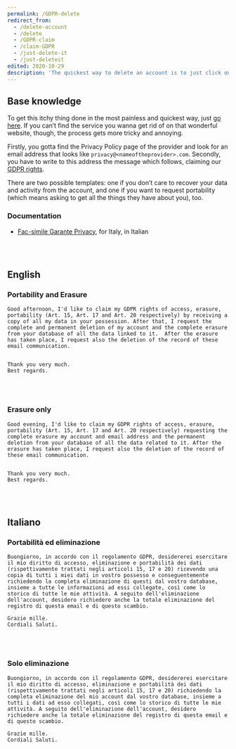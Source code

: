 ```yaml
---
permalink: /GDPR-delete
redirect_from:
  - /delete-account
  - /delete
  - /GDPR-claim
  - /claim-GDPR
  - /just-delete-it
  - /just-deleteit
edited: 2020-10-29
description: 'The quickest way to delete an account is to just click on the “delete account” button. There are two problems, though. ONE: often, <strong>there’s no button</strong>, TWO: if there is, it’s hidden somewhere in the most remote corners of the settings. This is how I attempt to solve both of them. There is a procedure to also request a copy of all the account data.'
---
```

## Base knowledge

To get this itchy thing done in the most painless and quickest way, just [go here](https://justdeleteme.xyz/). If you can’t find the service you wanna get rid of on that wonderful website, though, the process gets more tricky and annoying.

Firstly, you gotta find the Privacy Policy page of the provider and look for an email address that looks like `privacy@<nameoftheprovider>.com`. Secondly, you have to write to this address the message which follows, claiming our [GDPR rights](https://gdpr-info.eu/).

There are two possible templates: one if you don’t care to recover your data and activity from the account, and one if you want to request portability (which means asking to get all the things they have about you), too.

### Documentation

- [Fac-simile Garante Privacy](https://www.garanteprivacy.it/home/docweb/-/docweb-display/docweb/2014184), for Italy, in Italian

<br />
<br />

## English

### Portability and Erasure

```
Good afternoon, I'd like to claim my GDPR rights of access, erasure, portability (Art. 15, Art. 17 and Art. 20 respectively) by receiving a copy of all my data in your possession. After that, I request the complete and permanent deletion of my account and the complete erasure from your database of all the data linked to it.  After the erasure has taken place, I request also the deletion of the record of these email communication.


Thank you very much.
Best regards.
```

<br />
<br />

### Erasure only

```
Good evening, I'd like to claim my GDPR rights of access, erasure, portability (Art. 15, Art. 17 and Art. 20 respectively) requesting the complete erasure my account and email address and the permanent deletion from your database of all the data related to it. After the erasure has taken place, I request also the deletion of the record of these email communication.


Thank you very much.
Best regards.
```

<br />
<br />

## Italiano

### Portabilità ed eliminazione

```
Buongiorno, in accordo con il regolamento GDPR, desidererei esercitare il mio diritto di accesso, eliminazione e portabilità dei dati (rispettivamente trattati negli articoli 15, 17 e 20) ricevendo una copia di tutti i miei dati in vostro possesso e conseguentemente richiedendo la completa eliminazione di questi dal vostro database, insieme a tutte le informazioni ad essi collegate, così come lo storico di tutte le mie attività. A seguito dell'eliminazione dell'account, desidero richiedere anche la totale eliminazione del registro di questa email e di questo scambio.

Grazie mille.
Cordiali Saluti.
```

<br />
<br />

### Solo eliminazione

```
Buongiorno, in accordo con il regolamento GDPR, desidererei esercitare il mio diritto di accesso, eliminazione e portabilità dei dati (rispettivamente trattati negli articoli 15, 17 e 20) richiedendo la completa eliminazione del mio account dal vostro database, insieme a tutti i dati ad esso collegati, così come lo storico di tutte le mie attività. A seguito dell'eliminazione dell'account, desidero richiedere anche la totale eliminazione del registro di questa email e di questo scambio.
	
Grazie mille.
Cordiali Saluti.
```

